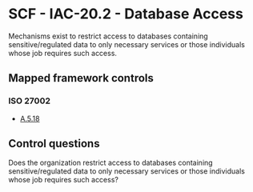# SCF - IAC-20.2 - Database Access
Mechanisms exist to restrict access to databases containing sensitive/regulated data to only necessary services or those individuals whose job requires such access. 
## Mapped framework controls
### ISO 27002
- [A.5.18](../iso27002/a-5.md#a518)
  
## Control questions
Does the organization restrict access to databases containing sensitive/regulated data to only necessary services or those individuals whose job requires such access?
  
